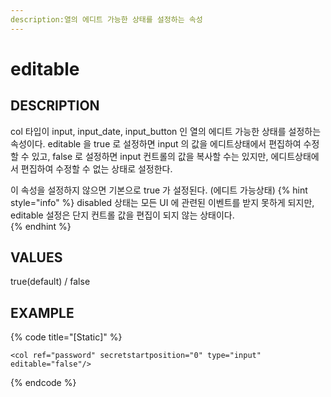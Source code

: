 ```yaml
---
description:열의 에디트 가능한 상태를 설정하는 속성
---
```


# editable 

## DESCRIPTION

col 타입이 input, input_date, input_button 인 열의 에디트 가능한 상태를 설정하는 속성이다.
editable 을 true 로 설정하면 input 의 값을 에디트상태에서 편집하여 수정할 수 있고, false 로 설정하면 input 컨트롤의 값을 복사할 수는 있지만, 에디트상태에서 편집하여 수정할 수 없는 상태로 설정한다.

이 속성을 설정하지 않으면 기본으로 true 가 설정된다. (에디트 가능상태)
{% hint style="info" %}
disabled 상태는 모든 UI 에 관련된 이벤트를 받지 못하게 되지만, editable 설정은 단지 컨트롤 값을 편집이 되지 않는 상태이다.   
{% endhint %}

## VALUES

true(default) / false

## EXAMPLE

{% code title="\[Static\]" %}
```markup
<col ref="password" secretstartposition="0" type="input" editable="false"/>
```
{% endcode %}
